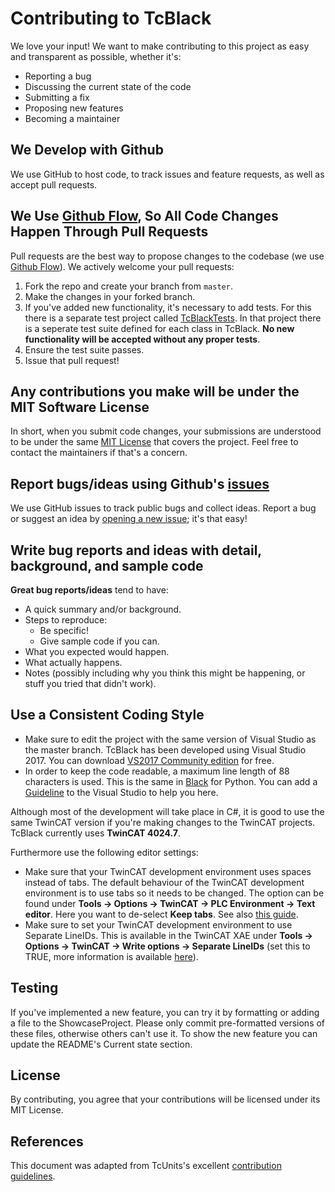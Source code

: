 # Contributing to TcBlack
We love your input! We want to make contributing to this project as easy and 
transparent as possible, whether it's:

- Reporting a bug
- Discussing the current state of the code
- Submitting a fix
- Proposing new features
- Becoming a maintainer

## We Develop with Github
We use GitHub to host code, to track issues and feature requests, as well as accept 
pull requests.

## We Use [Github Flow](https://guides.github.com/introduction/flow/index.html), So All Code Changes Happen Through Pull Requests
Pull requests are the best way to propose changes to the codebase (we use 
[Github Flow](https://guides.github.com/introduction/flow/index.html)). We actively 
welcome your pull requests:

1. Fork the repo and create your branch from `master`.
2. Make the changes in your forked branch.
2. If you've added new functionality, it's necessary to add tests. For this there is a 
separate test project called [TcBlackTests](https://github.com/Roald87/TcBlack/tree/master/src/TcBlackTests). 
In that project there is a seperate test suite defined for each class in TcBlack.
**No new functionality will be accepted without any proper tests**.
3. Ensure the test suite passes.
4. Issue that pull request!

## Any contributions you make will be under the MIT Software License
In short, when you submit code changes, your submissions are understood to be under the 
same [MIT License](http://choosealicense.com/licenses/mit/) that covers the project. 
Feel free to contact the maintainers if that's a concern.

## Report bugs/ideas using Github's [issues](https://github.com/Roald87/TcBlack/issues)
We use GitHub issues to track public bugs and collect ideas. Report a bug or suggest an
idea by [opening a new issue](https://github.com/Roald87/TcBlack/issues/new); 
it's that easy!

## Write bug reports and ideas with detail, background, and sample code

**Great bug reports/ideas** tend to have:

- A quick summary and/or background.
- Steps to reproduce:
  - Be specific!
  - Give sample code if you can.
- What you expected would happen.
- What actually happens.
- Notes (possibly including why you think this might be happening, or stuff you tried 
that didn't work).

## Use a Consistent Coding Style
* Make sure to edit the project with the same version of Visual Studio as the master 
branch. TcBlack has been developed using Visual Studio 2017. You can download
[VS2017 Community edition](https://visualstudio.microsoft.com/vs/older-downloads/) for 
free.
* In order to keep the code readable, a maximum line length of 88 characters is used.
This is the same in [Black](https://github.com/psf/black) for Python. You can add
a [Guideline](https://marketplace.visualstudio.com/items?itemName=PaulHarrington.EditorGuidelines)
to the Visual Studio to help you here.

Although most of the development will take place in C#, it is good to use the same 
TwinCAT version if you're making changes to the TwinCAT projects. TcBlack currently 
uses **TwinCAT 4024.7**.

Furthermore use the following editor settings:

* Make sure that your TwinCAT development environment uses spaces instead of tabs. The 
default behaviour of the TwinCAT development environment is to use tabs so it needs to 
be changed. The option can be found under **Tools → Options → TwinCAT → PLC Environment
 → Text editor**. Here you want to de-select **Keep tabs**. See also 
[this guide](https://alltwincat.com/2017/04/14/replace-tabs-with-whitespaces/).
* Make sure to set your TwinCAT development environment to use Separate LineIDs. This 
is available in the TwinCAT XAE under 
**Tools → Options → TwinCAT → Write options → Separate LineIDs** (set this to TRUE, 
more information is available [here](https://infosys.beckhoff.com/english.php?content=../content/1033/tc3_userinterface/18014403202147467.html&id=)).

## Testing 
If you've implemented a new feature, you can try it by formatting or adding a file to 
the ShowcaseProject. Please only commit pre-formatted versions of these files, 
otherwise others can't use it. To show the new feature you can update the README's 
Current state section.

## License
By contributing, you agree that your contributions will be licensed under its MIT License.

## References
This document was adapted from TcUnits's excellent [contribution guidelines](https://github.com/tcunit/TcUnit/blob/master/CONTRIBUTING.md).

